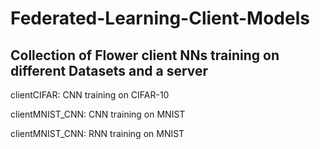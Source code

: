 # Federated-Learning-Client-Models
## Collection of Flower client NNs training on different Datasets and a server

clientCIFAR: CNN training on CIFAR-10

clientMNIST_CNN: CNN training on MNIST

clientMNIST_CNN: RNN training on MNIST
